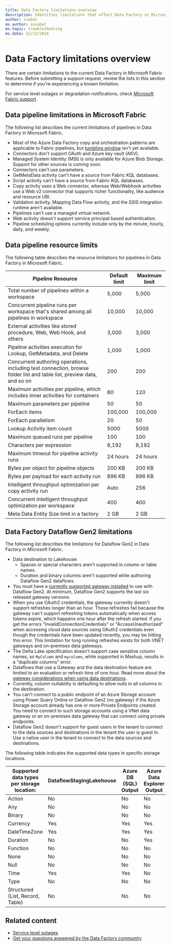 ```yaml
---
title: Data Factory limitations overview
description: Identifies limitations that affect Data Factory in Microsoft Fabric features.
author: ssabat
ms.author: susabat
ms.topic: troubleshooting
ms.date: 12/12/2024
---
```


# Data Factory limitations overview

There are certain limitations to the current Data Factory in Microsoft Fabric features. Before submitting a support request, review the lists in this section to determine if you're experiencing a known limitation.

For service level outages or degradation notifications, check [Microsoft Fabric support](https://support.fabric.microsoft.com/).  

## Data pipeline limitations in Microsoft Fabric

The following list describes the current limitations of pipelines in Data Factory in Microsoft Fabric.

- Most of the Azure Data Factory copy and orchestration patterns are applicable to Fabric pipelines, but [tumbling window](/azure/data-factory/how-to-create-tumbling-window-trigger) isn't yet available.
-	Connectors don't support OAuth and  Azure key vault (AKV).
-	Managed System Identity (MSI) is only available for Azure Blob Storage. Support for other sources is coming soon. 
-	Connectors can't use parameters.
-	GetMetaData activity can't have a source from Fabric KQL databases.
-	Script activity can't have a source from Fabric KQL databases.
-	Copy activity uses a Web connector, whereas Web/Webhook activities use a Web v2 connector that supports richer functionality, like audience and resource URI.
-	Validation activity, Mapping Data Flow activity, and the SSIS integration runtime aren't available. 
-	Pipelines can't use a managed virtual network.
-	Web activity doesn't support service principal based authentication.
-	Pipeline scheduling options currently include only by the minute, hourly, daily, and weekly.

## Data pipeline resource limits

The following table describes the resource limitations for pipelines in Data Factory in Microsoft Fabric.

| Pipeline Resource | Default limit | Maximum limit |
|---|---|---|
| Total number of pipelines within a workspace | 5,000 | 5,000 |
| Concurrent pipeline runs per workspace that's shared among all pipelines in workspace  | 10,000 | 10,000 |
| External activities like stored procedure, Web, Web Hook, and others | 3,000 | 3,000 |
| Pipeline activities execution for Lookup, GetMetadata, and Delete | 1,000 | 1,000 |
| Concurrent authoring operations, including test connection, browse folder list and table list, preview data, and so on | 200 | 200 |
| Maximum activities per pipeline, which includes inner activities for containers | 80 | 120 |
| Maximum parameters per pipeline | 50 | 50 |
| ForEach items | 100,000 | 100,000 |
| ForEach parallelism | 20 | 50 |
| Lookup Activity item count | 5000 | 5000 |
| Maximum queued runs per pipeline | 100 | 100 |
| Characters per expression | 8,192 | 8,192 |
| Maximum timeout for pipeline activity runs | 24 hours | 24 hours |
| Bytes per object for pipeline objects | 200 KB | 200 KB |
| Bytes per payload for each activity run | 896 KB | 896 KB |
| Intelligent throughput optimization per copy activity run | Auto | 256 |
| Concurrent intelligent throughput optimization per workspace | 400 | 400 |
| Meta Data Entity Size limit in a factory | 2 GB | 2 GB |

## Data Factory Dataflow Gen2 limitations

The following list describes the limitations for Dataflow Gen2 in Data Factory in Microsoft Fabric.

- Data destination to Lakehouse:
  - Spaces or special characters aren't supported in column or table names.
  - Duration and binary columns aren't supported while authoring Dataflow Gen2 dataflows.
- You must have a [currently supported gateway installed](/data-integration/gateway/service-gateway-monthly-updates) to use with Dataflow Gen2. At minimum, Dataflow Gen2 supports the last six released gateway versions.
- When you use OAuth2 credentials, the gateway currently doesn't support refreshes longer than an hour. These refreshes fail because the gateway can't support refreshing tokens automatically when access tokens expire, which happens one hour after the refresh started. If you get the errors "InvalidConnectionCredentials" or "AccessUnauthorized" when accessing cloud data sources using OAuth2 credentials even though the credentials have been updated recently, you may be hitting this error. This limitation for long running refreshes exists for both VNET gateways and on-premises data gateways.
- The Delta Lake specification doesn't support case sensitive column names, so `MyColumn` and `mycolumn`, while supported in Mashup, results in a "duplicate columns" error.
- Dataflows that use a Gateway and the data destination feature are limited to an evaluation or refresh time of one hour. Read more about the [gateway considerations when using data destinations](gateway-considerations-output-destinations.md).
- Currently, column nullability is defaulting to allow nulls in all columns in the destination.
- You can't connect to a public endpoint of an Azure Storage account using Power Query Online or Dataflow Gen2 (no gateway) if the Azure Storage account already has one or more Private Endpoints created. You need to connect to such storage accounts using a VNet data gateway or an on-premises data gateway that can connect using private endpoints.
- Dataflow Gen2 doesn't support for guest users in the tenant to connect to the data sources and destinations in the tenant the user is guest in. Use a native user in the tenant to connect to the data sources and destinations.

The following table indicates the supported data types in specific storage locations.

| **Supported data types per storage location:**  | DataflowStagingLakehouse | Azure DB (SQL) Output | Azure Data Explorer Output | Fabric Lakehouse (LH) Output | Fabric Warehouse (WH) Output |
|-------------------------------------------------|--------------------------|-----------------------|----------------------------|------------------------------|------------------------------|
| Action| No| No | No  | No    | No    |
| Any   | No| No | No  | No    | No    |
| Binary| No| No | No  | No    | No    |
| Currency | Yes   | Yes| Yes | Yes   | No    |
| DateTimeZone| Yes   | Yes| Yes | No    | No    |
| Duration | No| No | Yes | No    | No    |
| Function | No| No | No  | No    | No    |
| None  | No| No | No  | No    | No    |
| Null  | No| No | No  | No    | No    |
| Time  | Yes   | Yes| No  | No   | No   |
| Type  | No| No | No  | No    | No    |
| Structured (List, Record, Table)| No| No | No  | No    | No    |

## Related content

- [Service level outages](https://support.fabric.microsoft.com)
- [Get your questions answered by the Data Factory community](https://community.fabric.microsoft.com/t5/Data-Factory-preview-Community/ct-p/datafactory)
